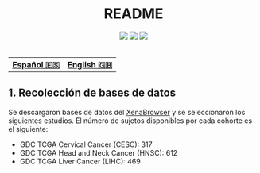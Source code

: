 <h1 align="center"> README</h1>


<div align="center">
<img src="https://img.shields.io/github/last-commit/livisupajares/undergrad-thesis?style=for-the-badge&logo=github&color=F5C2E7&logoColor=CDD6F4&labelColor=313244"/>
<img src="https://img.shields.io/github/repo-size/livisupajares/undergrad-thesis?style=for-the-badge&logo=github&color=CBA6F7&logoColor=CDD6F4&labelColor=313244"/>
<img src="https://img.shields.io/github/languages/top/livisupajares/undergrad-thesis?style=for-the-badge&logo=lua&color=94E2D5&logoColor=CDD6F4&labelColor=313244"/>
</div>
<br>
<div align="center">
<table>
    <tr>
        <th>
            <a href="https://github.com/livisupajares/undergrad-thesis/tree/master">Español 🇪🇸</a>
        <th>
        <!-- TODO: Change href url to .md after rendering in quarto -->
            <a href="https://github.com/livisupajares/undergrad-thesis/blob/master/docs/en/sample-size/calculation-sample-size_en.qmd">English 🇬🇧</a>
    </tr>
</table>
</div>

## 1. Recolección de bases de datos

Se descargaron bases de datos del [XenaBrowser](https://xenabrowser.net/) y se seleccionaron los siguientes estudios. El número de sujetos disponibles por cada cohorte es el siguiente:

- GDC TCGA Cervical Cancer (CESC): 317
- GDC TCGA Head and Neck Cancer (HNSC): 612
- GDC TCGA Liver Cancer (LIHC): 469
